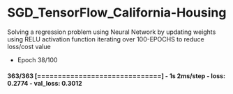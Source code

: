 # SGD_TensorFlow_California-Housing
Solving a regression problem using Neural Network by updating weights using RELU activation function iterating over 100-EPOCHS to reduce loss/cost value 

* Epoch 38/100
#### 363/363 [==============================] - 1s 2ms/step - loss: 0.2774 - val_loss: 0.3012
